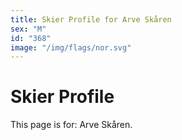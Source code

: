 ```yaml
---
title: Skier Profile for Arve Skåren
sex: "M"
id: "368"
image: "/img/flags/nor.svg" 
---
```


# Skier Profile

This page is for: Arve Skåren.
    